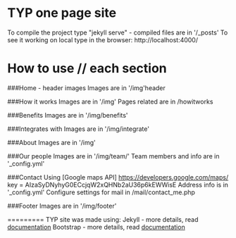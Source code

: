 TYP one page site
====================

To compile the project type "jekyll serve" - compiled files are in  '/_posts'
To see it working on local type in the browser: http://localhost:4000/

# How to use // each section

###Home - header images
Images are in '/img'header

###How it works
Images are in '/img'
Pages related are in /howitworks

###Benefits
Images are in '/img/benefits'

###Integrates with
Images are in '/img/integrate'

###About
Images are in '/img'

###Our people
Images are in '/img/team/'
Team members and info are in '_config.yml'

###Contact
Using [Google maps API] https://developers.google.com/maps/
key = AIzaSyDNyhyG0ECcjqW2xQHNb2aU36p6kEWWisE
Address info is in '_config.yml'
Configure settings for mail in /mail/contact_me.php

###Footer
Images are in '/img/footer'

=========
TYP site was made using:
Jekyll - more details, read [documentation](http://jekyllrb.com/)
Bootstrap - more details, read [documentation](http://getbootstrap.com/)
